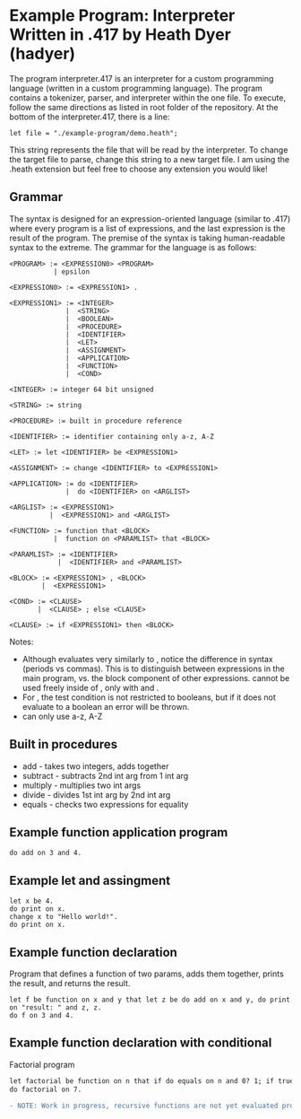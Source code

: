# Example Program: Interpreter Written in .417 by Heath Dyer (hadyer)

The program interpreter.417 is an interpreter for a custom programming language (written in a custom programming language). The program contains a tokenizer, parser, and interpreter within the one file. To execute, follow the same directions as listed in root folder of the repository. At the bottom of the interpreter.417, there is a line:
```
let file = "./example-program/demo.heath";
```
This string represents the file that will be read by the interpreter. To change the target file to parse, change this string to a new target file. I am using the .heath extension but feel free to choose any extension you would like!

## Grammar

The syntax is designed for an expression-oriented language (similar to .417) where every program is a list of expressions, and the last expression is the result of the program. The premise of the syntax is taking human-readable syntax to the extreme. The grammar for the language is as follows:

```
<PROGRAM> := <EXPRESSION0> <PROGRAM> 
           | epsilon

<EXPRESSION0> := <EXPRESSION1> .

<EXPRESSION1> := <INTEGER> 
              |  <STRING>
              |  <BOOLEAN>
              |  <PROCEDURE>
              |  <IDENTIFIER>
              |  <LET> 
              |  <ASSIGNMENT> 
              |  <APPLICATION> 
              |  <FUNCTION> 
              |  <COND>

<INTEGER> := integer 64 bit unsigned

<STRING> := string

<PROCEDURE> := built in procedure reference 

<IDENTIFIER> := identifier containing only a-z, A-Z

<LET> := let <IDENTIFIER> be <EXPRESSION1> 

<ASSIGNMENT> := change <IDENTIFIER> to <EXPRESSION1> 

<APPLICATION> := do <IDENTIFIER> 
              |  do <IDENTIFIER> on <ARGLIST> 

<ARGLIST> := <EXPRESSION1> 
          |  <EXPRESSION1> and <ARGLIST>

<FUNCTION> := function that <BLOCK> 
           |  function on <PARAMLIST> that <BLOCK>

<PARAMLIST> := <IDENTIFIER> 
            |  <IDENTIFIER> and <PARAMLIST>

<BLOCK> := <EXPRESSION1> , <BLOCK>
        |  <EXPRESSION1>

<COND> := <CLAUSE>
       |  <CLAUSE> ; else <CLAUSE>

<CLAUSE> := if <EXPRESSION1> then <BLOCK>
```
Notes:
  *  Although <PROGRAM> evaluates very similarly to <BLOCK>, notice the difference in syntax (periods vs commas). This is to distinguish between expressions in the main program, vs. the block component of other expressions. <BLOCK> cannot be used freely inside of <PROGRAM>, only with <CLAUSE> and <FUNCTION>.
  *  For <CLAUSE>, the test condition <EXPRESSION1> is not restricted to booleans, but if it does not evaluate to a boolean an error will be thrown.
  *  <IDENTIFIER> can only use a-z, A-Z

## Built in procedures
* add - takes two integers, adds together
* subtract - subtracts 2nd int arg from 1 int arg
* multiply - multiplies two int args
* divide - divides 1st int arg by 2nd int arg
* equals - checks two expressions for equality

## Example function application program

```
do add on 3 and 4.
```

## Example let and assingment

```
let x be 4.
do print on x.
change x to "Hello world!".
do print on x.
```

## Example function declaration

Program that defines a function of two params, adds them together, prints the result, and returns the result.
```
let f be function on x and y that let z be do add on x and y, do print on "result: " and z, z.
do f on 3 and 4.
```

## Example function declaration with conditional

Factorial program
```diff
let factorial be function on n that if do equals on n and 0? 1; if true? do multiply on n and do fact on do subtract on n and 1.
do factorial on 7.

- NOTE: Work in progress, recursive functions are not yet evaluated properly by the interpreter
```



